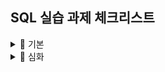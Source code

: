 ## SQL 실습 과제 체크리스트

<details>
<summary>📘 기본</summary>

### 01 MySQL 기반 RDBMS 활용과 JDBC
- [x] 01 DBMS 개요, 설치, 전체 운영 실습  
- [x] 02 데이터베이스 모델링, MySQL 유틸리티 사용법  
- [x] 03 SQL기본  
- [x] 04 SQL고급  
- [x] 05 테이블, 뷰  
- [x] 06 인덱스, 사용자 관리  
- [x] 07 Java 연동 JDBC 프로그래밍  

### 02 NoSQL 기반 MongoDB
- [x] 01 MongoDB  
- [x] 02 몽고DB Java연동  

</details>

<details>
<summary>📙 심화</summary>

### 01 MySQL 기반 RDBMS 활용과 JDBC
- [x] 01 DBMS 개요, 설치, 전체 운영 실습  
- [x] 02 데이터베이스 모델링, MySQL 유틸리티 사용법  
- [x] 03 SQL기본  
- [x] 04 SQL고급  
- [x] 05 테이블, 뷰  
- [x] 06 인덱스, 사용자 관리  
- [x] 07 Java 연동 JDBC 프로그래밍  

### 02 NoSQL 기반 MongoDB
- [x] 01 MongoDB  
- [x] 02 몽고DB Java연동  

</details>
